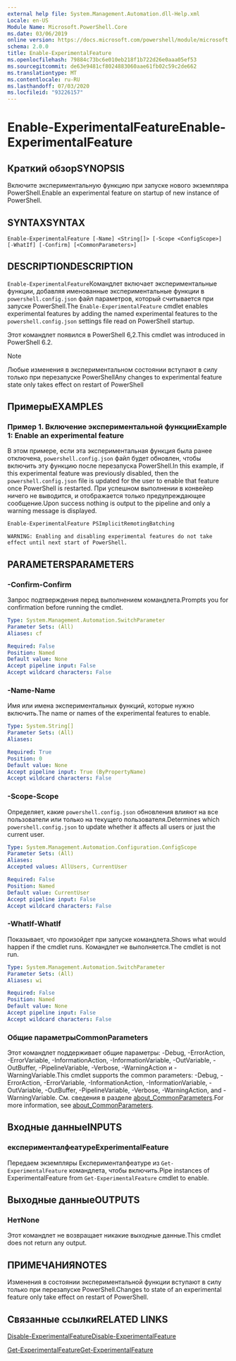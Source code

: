 ```yaml
---
external help file: System.Management.Automation.dll-Help.xml
Locale: en-US
Module Name: Microsoft.PowerShell.Core
ms.date: 03/06/2019
online version: https://docs.microsoft.com/powershell/module/microsoft.powershell.core/enable-experimentalfeature?view=powershell-7&WT.mc_id=ps-gethelp
schema: 2.0.0
title: Enable-ExperimentalFeature
ms.openlocfilehash: 79884c73bc6e010eb218f1b722d26e0aaa05ef53
ms.sourcegitcommit: de63e9481cf8024883060aae61fb02c59c2de662
ms.translationtype: MT
ms.contentlocale: ru-RU
ms.lasthandoff: 07/03/2020
ms.locfileid: "93226157"
---
```

# <span data-ttu-id="1ec98-102">Enable-ExperimentalFeature</span><span class="sxs-lookup"><span data-stu-id="1ec98-102">Enable-ExperimentalFeature</span></span>

## <span data-ttu-id="1ec98-103">Краткий обзор</span><span class="sxs-lookup"><span data-stu-id="1ec98-103">SYNOPSIS</span></span>
<span data-ttu-id="1ec98-104">Включите экспериментальную функцию при запуске нового экземпляра PowerShell.</span><span class="sxs-lookup"><span data-stu-id="1ec98-104">Enable an experimental feature on startup of new instance of PowerShell.</span></span>

## <span data-ttu-id="1ec98-105">SYNTAX</span><span class="sxs-lookup"><span data-stu-id="1ec98-105">SYNTAX</span></span>

```
Enable-ExperimentalFeature [-Name] <String[]> [-Scope <ConfigScope>] [-WhatIf] [-Confirm] [<CommonParameters>]
```

## <span data-ttu-id="1ec98-106">DESCRIPTION</span><span class="sxs-lookup"><span data-stu-id="1ec98-106">DESCRIPTION</span></span>

<span data-ttu-id="1ec98-107">`Enable-ExperimentalFeature`Командлет включает экспериментальные функции, добавляя именованные экспериментальные функции в `powershell.config.json` файл параметров, который считывается при запуске PowerShell.</span><span class="sxs-lookup"><span data-stu-id="1ec98-107">The `Enable-ExperimentalFeature` cmdlet enables experimental features by adding the named experimental features to the `powershell.config.json` settings file read on PowerShell startup.</span></span>

<span data-ttu-id="1ec98-108">Этот командлет появился в PowerShell 6,2.</span><span class="sxs-lookup"><span data-stu-id="1ec98-108">This cmdlet was introduced in PowerShell 6.2.</span></span>

> [!NOTE]
> <span data-ttu-id="1ec98-109">Любые изменения в экспериментальном состоянии вступают в силу только при перезапуске PowerShell</span><span class="sxs-lookup"><span data-stu-id="1ec98-109">Any changes to experimental feature state only takes effect on restart of PowerShell</span></span>

## <span data-ttu-id="1ec98-110">Примеры</span><span class="sxs-lookup"><span data-stu-id="1ec98-110">EXAMPLES</span></span>

### <span data-ttu-id="1ec98-111">Пример 1. Включение экспериментальной функции</span><span class="sxs-lookup"><span data-stu-id="1ec98-111">Example 1: Enable an experimental feature</span></span>

<span data-ttu-id="1ec98-112">В этом примере, если эта экспериментальная функция была ранее отключена, `powershell.config.json` файл будет обновлен, чтобы включить эту функцию после перезапуска PowerShell.</span><span class="sxs-lookup"><span data-stu-id="1ec98-112">In this example, if this experimental feature was previously disabled, then the `powershell.config.json` file is updated for the user to enable that feature once PowerShell is restarted.</span></span>
<span data-ttu-id="1ec98-113">При успешном выполнении в конвейер ничего не выводится, и отображается только предупреждающее сообщение.</span><span class="sxs-lookup"><span data-stu-id="1ec98-113">Upon success nothing is output to the pipeline and only a warning message is displayed.</span></span>

```powershell
Enable-ExperimentalFeature PSImplicitRemotingBatching
```

```Output
WARNING: Enabling and disabling experimental features do not take effect until next start of PowerShell.
```

## <span data-ttu-id="1ec98-114">PARAMETERS</span><span class="sxs-lookup"><span data-stu-id="1ec98-114">PARAMETERS</span></span>

### <span data-ttu-id="1ec98-115">-Confirm</span><span class="sxs-lookup"><span data-stu-id="1ec98-115">-Confirm</span></span>

<span data-ttu-id="1ec98-116">Запрос подтверждения перед выполнением командлета.</span><span class="sxs-lookup"><span data-stu-id="1ec98-116">Prompts you for confirmation before running the cmdlet.</span></span>

```yaml
Type: System.Management.Automation.SwitchParameter
Parameter Sets: (All)
Aliases: cf

Required: False
Position: Named
Default value: None
Accept pipeline input: False
Accept wildcard characters: False
```

### <span data-ttu-id="1ec98-117">-Name</span><span class="sxs-lookup"><span data-stu-id="1ec98-117">-Name</span></span>

<span data-ttu-id="1ec98-118">Имя или имена экспериментальных функций, которые нужно включить.</span><span class="sxs-lookup"><span data-stu-id="1ec98-118">The name or names of the experimental features to enable.</span></span>

```yaml
Type: System.String[]
Parameter Sets: (All)
Aliases:

Required: True
Position: 0
Default value: None
Accept pipeline input: True (ByPropertyName)
Accept wildcard characters: False
```

### <span data-ttu-id="1ec98-119">-Scope</span><span class="sxs-lookup"><span data-stu-id="1ec98-119">-Scope</span></span>

<span data-ttu-id="1ec98-120">Определяет, какие `powershell.config.json` обновления влияют на все пользователи или только на текущего пользователя.</span><span class="sxs-lookup"><span data-stu-id="1ec98-120">Determines which `powershell.config.json` to update whether it affects all users or just the current user.</span></span>

```yaml
Type: System.Management.Automation.Configuration.ConfigScope
Parameter Sets: (All)
Aliases:
Accepted values: AllUsers, CurrentUser

Required: False
Position: Named
Default value: CurrentUser
Accept pipeline input: False
Accept wildcard characters: False
```

### <span data-ttu-id="1ec98-121">-WhatIf</span><span class="sxs-lookup"><span data-stu-id="1ec98-121">-WhatIf</span></span>

<span data-ttu-id="1ec98-122">Показывает, что произойдет при запуске командлета.</span><span class="sxs-lookup"><span data-stu-id="1ec98-122">Shows what would happen if the cmdlet runs.</span></span>
<span data-ttu-id="1ec98-123">Командлет не выполняется.</span><span class="sxs-lookup"><span data-stu-id="1ec98-123">The cmdlet is not run.</span></span>

```yaml
Type: System.Management.Automation.SwitchParameter
Parameter Sets: (All)
Aliases: wi

Required: False
Position: Named
Default value: None
Accept pipeline input: False
Accept wildcard characters: False
```

### <span data-ttu-id="1ec98-124">Общие параметры</span><span class="sxs-lookup"><span data-stu-id="1ec98-124">CommonParameters</span></span>

<span data-ttu-id="1ec98-125">Этот командлет поддерживает общие параметры: -Debug, -ErrorAction, -ErrorVariable, -InformationAction, -InformationVariable, -OutVariable, -OutBuffer, -PipelineVariable, -Verbose, -WarningAction и -WarningVariable.</span><span class="sxs-lookup"><span data-stu-id="1ec98-125">This cmdlet supports the common parameters: -Debug, -ErrorAction, -ErrorVariable, -InformationAction, -InformationVariable, -OutVariable, -OutBuffer, -PipelineVariable, -Verbose, -WarningAction, and -WarningVariable.</span></span> <span data-ttu-id="1ec98-126">См. сведения в разделе [about_CommonParameters](https://go.microsoft.com/fwlink/?LinkID=113216).</span><span class="sxs-lookup"><span data-stu-id="1ec98-126">For more information, see [about_CommonParameters](https://go.microsoft.com/fwlink/?LinkID=113216).</span></span>

## <span data-ttu-id="1ec98-127">Входные данные</span><span class="sxs-lookup"><span data-stu-id="1ec98-127">INPUTS</span></span>

### <span data-ttu-id="1ec98-128">експерименталфеатуре</span><span class="sxs-lookup"><span data-stu-id="1ec98-128">ExperimentalFeature</span></span>

<span data-ttu-id="1ec98-129">Передаем экземпляры Експерименталфеатуре из `Get-ExperimentalFeature` командлета, чтобы включить.</span><span class="sxs-lookup"><span data-stu-id="1ec98-129">Pipe instances of ExperimentalFeature from `Get-ExperimentalFeature` cmdlet to enable.</span></span>

## <span data-ttu-id="1ec98-130">Выходные данные</span><span class="sxs-lookup"><span data-stu-id="1ec98-130">OUTPUTS</span></span>

### <span data-ttu-id="1ec98-131">Нет</span><span class="sxs-lookup"><span data-stu-id="1ec98-131">None</span></span>

<span data-ttu-id="1ec98-132">Этот командлет не возвращает никакие выходные данные.</span><span class="sxs-lookup"><span data-stu-id="1ec98-132">This cmdlet does not return any output.</span></span>

## <span data-ttu-id="1ec98-133">ПРИМЕЧАНИЯ</span><span class="sxs-lookup"><span data-stu-id="1ec98-133">NOTES</span></span>

<span data-ttu-id="1ec98-134">Изменения в состоянии экспериментальной функции вступают в силу только при перезапуске PowerShell.</span><span class="sxs-lookup"><span data-stu-id="1ec98-134">Changes to state of an experimental feature only take effect on restart of PowerShell.</span></span>

## <span data-ttu-id="1ec98-135">Связанные ссылки</span><span class="sxs-lookup"><span data-stu-id="1ec98-135">RELATED LINKS</span></span>

[<span data-ttu-id="1ec98-136">Disable-ExperimentalFeature</span><span class="sxs-lookup"><span data-stu-id="1ec98-136">Disable-ExperimentalFeature</span></span>](Disable-ExperimentalFeature.md)

[<span data-ttu-id="1ec98-137">Get-ExperimentalFeature</span><span class="sxs-lookup"><span data-stu-id="1ec98-137">Get-ExperimentalFeature</span></span>](Get-ExperimentalFeature.md)
